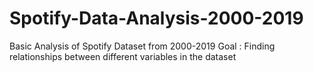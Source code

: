 # Spotify-Data-Analysis-2000-2019
Basic Analysis of Spotify Dataset from 2000-2019
Goal : Finding relationships between different variables in the dataset